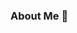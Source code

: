### About Me 👋

<!--
**jackwebster/jackwebster** is a ✨ _special_ ✨ repository because its `README.md` (this file) appears on your GitHub profile.

Here are some ideas to get you started:

- 🔭 I’m currently working on ...
- Currently learning ...



- 💬 Ask me about ...
- 📫 How to reach me: ...
- 😄 Pronouns: ...
- ⚡ Fun fact: ...
-->

